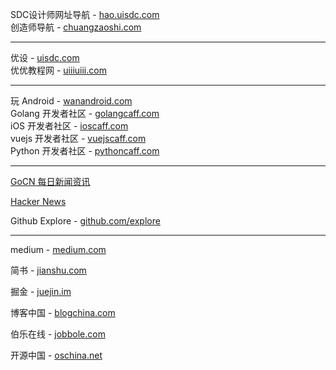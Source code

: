 SDC设计师网址导航 - [hao.uisdc.com](https://hao.uisdc.com/)  
创造师导航 - [chuangzaoshi.com](http://chuangzaoshi.com/)  

---

优设 - [uisdc.com](https://www.uisdc.com/)  
优优教程网 - [uiiiuiii.com](https://uiiiuiii.com/)  

---

玩 Android - [wanandroid.com](http://wanandroid.com/)  
Golang 开发者社区 - [golangcaff.com](https://golangcaff.com/)  
iOS 开发者社区 - [ioscaff.com](https://ioscaff.com/)  
vuejs 开发者社区 - [vuejscaff.com](https://vuejscaff.com/)  
Python 开发者社区 - [pythoncaff.com](https://pythoncaff.com/)  

---

[GoCN 每日新闻资讯](https://gocn.vip/explore/category-14)

[Hacker News](https://news.ycombinator.com/)

Github Explore - [github.com/explore](https://github.com/explore)

---

medium - [medium.com](https://medium.com/)

简书 - [jianshu.com](https://www.jianshu.com/)

掘金 - [juejin.im](https://juejin.im/)

博客中国 - [blogchina.com](http://www.blogchina.com/)

伯乐在线 - [jobbole.com](http://www.jobbole.com/)

开源中国 - [oschina.net](https://www.oschina.net/)